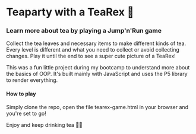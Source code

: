# Teaparty with a TeaRex 🦖

### Learn more about tea by playing a Jump'n'Run game 

Collect the tea leaves and necessary items to make different kinds of tea. Every level is different and what you need to collect or avoid collecting changes. Play it until the end to see a super cute picture of a TeaRex! 

This was a fun little project during my bootcamp to understand more about the basics of OOP. It's built mainly with JavaScript and uses the P5 library to render everything. 

#### How to play

Simply clone the repo, open the file tearex-game.html in your browser and you're set to go!

Enjoy and keep drinking tea 🍵🌱